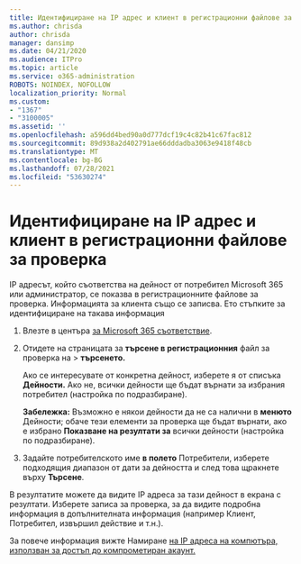 ```yaml
---
title: Идентифициране на IP адрес и клиент в регистрационни файлове за проверка
ms.author: chrisda
author: chrisda
manager: dansimp
ms.date: 04/21/2020
ms.audience: ITPro
ms.topic: article
ms.service: o365-administration
ROBOTS: NOINDEX, NOFOLLOW
localization_priority: Normal
ms.custom:
- "1367"
- "3100005"
ms.assetid: ''
ms.openlocfilehash: a596dd4bed90a0d777dcf19c4c82b41c67fac812
ms.sourcegitcommit: 89d938a2d402791ae66dddadba3063e9418f48cb
ms.translationtype: MT
ms.contentlocale: bg-BG
ms.lasthandoff: 07/28/2021
ms.locfileid: "53630274"
---
```

# <a name="identify-ip-address-and-client-in-audit-logs"></a>Идентифициране на IP адрес и клиент в регистрационни файлове за проверка

IP адресът, който съответства на дейност от потребител Microsoft 365 или администратор, се показва в регистрационните файлове за проверка. Информацията за клиента също се записва. Ето стъпките за идентифициране на такава информация

1. Влезте в центъра [за Microsoft 365 съответствие](https://protection.office.com/).

2. Отидете на страницата за **търсене в регистрационния** файл за проверка на  >  **търсенето.**

   Ако се интересувате от конкретна дейност, изберете я от списъка **Дейности.** Ако не, всички дейности ще бъдат върнати за избрания потребител (настройка по подразбиране).

   **Забележка:** Възможно е някои дейности да не са налични в **менюто** Дейности; обаче тези елементи за проверка ще бъдат върнати, ако е избрано **Показване на резултати за** всички дейности (настройка по подразбиране).

3. Задайте потребителското име **в полето** Потребители, изберете подходящия диапазон от дати за дейността и след това щракнете върху **Търсене**.

В резултатите можете да видите IP адреса за тази дейност в екрана с резултати. Изберете записа за проверка, за  да видите подробна информация в допълнителната информация (например Клиент, Потребител, извършил действие и т.н.).

За повече информация вижте Намиране [на IP адреса на компютъра, използван за достъп до компрометиран акаунт.](/microsoft-365/compliance/auditing-troubleshooting-scenarios#find-the-ip-address-of-the-computer-used-to-access-a-compromised-account)
